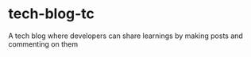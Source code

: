 # tech-blog-tc
A tech blog where developers can share learnings by making posts and commenting on them

